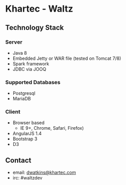 # Khartec - Waltz

## Technology Stack

### Server

- Java 8
- Embedded Jetty or WAR file (tested on Tomcat 7/8)
- Spark framework
- JDBC via JOOQ


### Supported Databases

- Postgresql 
- MariaDB


### Client

- Browser based
    - IE 9+, Chrome, Safari, Firefox)
- AngularJS 1.4
- Bootstrap 3
- D3 




## Contact

- email: dwatkins@khartec.com
- irc: #waltzdev
